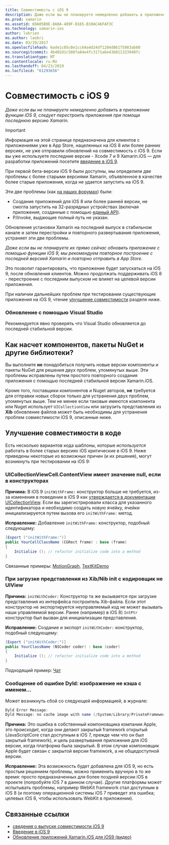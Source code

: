 ```yaml
---
title: Совместимость с iOS 9
description: Даже если вы не планируете немедленно добавить в приложение функции iOS 9, следует перестроить приложения при помощи последнюю версию Xamarin.
ms.prod: xamarin
ms.assetid: 69A05B0E-8A0A-489F-8165-B10AC46FAF3C
ms.technology: xamarin-ios
author: lobrien
ms.author: laobri
ms.date: 03/19/2017
ms.openlocfilehash: 6ade1c05c8e1cc64a4d24df1284d86175083ab80
ms.sourcegitcommit: 4b402d1c508fa84e4fc3171a6e43b811323948fc
ms.translationtype: MT
ms.contentlocale: ru-RU
ms.lasthandoff: 04/23/2019
ms.locfileid: "61293656"
---
```

# <a name="ios-9-compatibility"></a>Совместимость с iOS 9

_Даже если вы не планируете немедленно добавить в приложение функции iOS 9, следует перестроить приложения при помощи последнюю версию Xamarin._

> [!IMPORTANT]
> Информация на этой странице предназначена для клиентов с приложениями уже в App Store, нацеленных на iOS 8 или более ранних версиях, не уже отправили обновлений на совместимость с iOS 9. Если вы уже используете последние версии - Xcode 7 и 9 Xamarin.iOS — для разработки приложений посетите [введение в iOS 9](~/ios/platform/introduction-to-ios9/index.md).

При первой бета-версии iOS 9 были доступны, мы определили две проблемы с более старыми версиями Xamarin, объявленное в качестве более старые приложения, когда не удается запустить на iOS 9.

Эти две проблемы (как [на наших форумах](http://forums.xamarin.com/discussion/comment/131529/#Comment_131529)) были:

- Создание приложений для iOS 8 или более ранней версии, не смогла запустить на 32-разрядных устройствах (включая приложения, созданные с помощью [единый API](~/cross-platform/macios/unified/index.md)).
- P/Invoke, выдающие полный путь не указан.

Обновления установки Xamarin на последний выпуск в стабильном канале и затем перестройки и повторного развертывания приложения, устраняет эти две проблемы.

_Даже если вы не планируете их прямо сейчас обновить приложение с помощью функции iOS 9, мы рекомендуем повторное построение с последней версией Xamarin и повторно отправить в App Store_.



Это позволит гарантировать, что приложение будет запускаться на iOS 9, после обновления клиентов.
Можно продолжать поддерживать iOS 8 - перестроение с последним выпуском не влияет на целевой версии приложения.

При наличии дальнейших проблем при тестировании существующие приложения на iOS 9, чтение [улучшение совместимости](#compat) разделе ниже.


### <a name="updating-with-visual-studio"></a>Обновление с помощью Visual Studio

Рекомендуется явно проверять что Visual Studio обновляется до последней стабильной версии.

## <a name="what-about-components-nugets-and-other-libraries"></a>Как насчет компонентов, пакеты NuGet и другие библиотеки?

Вы выполните **не** понадобиться получить новые версии компоненты и пакеты NuGet для решения двух проблем, упомянутых выше.
Эти проблемы исправлены путем простого повторного создания приложения с помощью последней стабильной версии Xamarin.iOS.

Кроме того, поставщики компонентов и Nuget авторов, **не** требуется для отправки новых сборок только для устранения двух проблем, упомянутых выше. Тем не менее если таковые имеются компонента или Nuget использует `UICollectionView` или загрузить представления из **Xib** обновление файлов *может* быть необходимы для устранения проблем совместимости iOS 9, описанные ниже.


<a name="compat" />

## <a name="improving-compatibility-in-your-code"></a>Улучшение совместимости в коде

Есть несколько вариантов кода шаблоны, которые *используется* работать в более старых версиях iOS критические в iOS 9. Ниже приведены некоторые из возможных причин (и их решения), могут возникнуть при тестировании на iOS 9:

### <a name="uicollectionviewcellcontentview-is-null-in-constructors"></a>UICollectionViewCell.ContentView имеет значение null, если в конструкторах

**Причина:** В iOS 9 `initWithFrame:` конструктор больше не требуется, из-за изменения в поведении в iOS 9 как [утверждается в документации UICollectionView](https://developer.apple.com/library/ios/documentation/UIKit/Reference/UICollectionView_class/#//apple_ref/occ/instm/UICollectionView/dequeueReusableCellWithReuseIdentifier:forIndexPath). Если вы зарегистрировали класса для указанного идентификатора и необходимо создать новую ячейку, ячейки инициализируется путем вызова его `initWithFrame:` метод.

**Исправление:** Добавление `initWithFrame:` конструктор, подобный следующему:

```csharp
[Export ("initWithFrame:")]
public YourCellClassName (CGRect frame) : base (frame)
{
    Initialize (); // refactor initialize code into a method
}
```

Связанные примеры: [MotionGraph](https://github.com/xamarin/monotouch-samples/commit/3c1b7a4170c001e7290db9babb2b7a6dddeb8bcb), [TextKitDemo](https://github.com/xamarin/monotouch-samples/commit/23ea01b37326963b5ebf68bbcc1edd51c66a28d6)



### <a name="uiview-fails-to-init-with-coder-when-loading-a-view-from-a-xibnib"></a>При загрузке представления из Xib/Nib init с кодировщик не UIView

**Причина:** `initWithCoder:` Конструктор та же вызывается при загрузке представления из интерфейса построитель Xib-файла. Если этот конструктор не экспортируется неуправляемый код не может вызывать наши управляемой версии. Ранее (например) в iOS 8) `IntPtr` конструктор был вызван для инициализации представления.

**Исправление:** Создание и экспорт `initWithCoder:` конструктор, подобный следующему:

```csharp
[Export ("initWithCoder:")]
public YourClassName (NSCoder coder) : base (coder)
{
    Initialize (); // refactor initialize code into a method
}
```

Подходящий пример: [Чат](https://github.com/xamarin/monotouch-samples/commit/7b81138d52e5f3f1aa3769fcb08f46122e9b6a88)


### <a name="dyld-message-no-cache-image-with-name"></a>Сообщение об ошибке Dyld: изображение не кэша с именем...

Может возникнуть сбой со следующей информацией, в журнале:

```csharp
Dyld Error Message:
Dyld Message: no cache image with name (/System/Library/PrivateFrameworks/JavaScriptCore.framework/JavaScriptCore)
```

**Причина:** Это ошибка в собственный компоновщика компании Apple, это происходит, когда они делают закрытый framework открытый (JavaScriptCore стал доступным в iOS 7, прежде чем что он был закрытый framework), и цель развертывания приложения для iOS версии, когда платформа была закрытый. В этом случае компоновщик Apple будет связан с закрытой версии framework, а не общедоступной версии.

**Исправление:** Эта возможность будет добавлена для iOS 9, но есть простым решением проблемы, можно применить вручную в то же время: просто предназначенных для более поздней версии iOS в проекте (попробуйте iOS 7 в данном случае). Другие платформы может испытывать проблемы, например WebKit framework стал доступным в iOS 8 (и поэтому операционной системы iOS 7 приведет эта ошибка; целевых iOS 8, чтобы использовать WebKit в приложении).



## <a name="related-links"></a>Связанные ссылки

- [сведения о выпуске совместимости iOS 9](https://releases.xamarin.com/ios-hotfix-for-ios-9-preview-xcode-6/)
- [Введение в iOS 9](~/ios/platform/introduction-to-ios9/index.md)
- [Обновление приложений Xamarin.iOS для iOS9 (видео)](https://university.xamarin.com/lightninglectures/Updating-your-XamariniOS-apps-to-iOS9)
